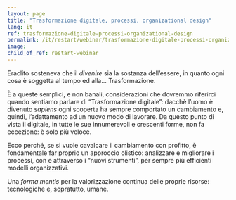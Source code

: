 ```yaml
---
layout: page
title: "Trasformazione digitale, processi, organizational design"
lang: it
ref: trasformazione-digitale-processi-organizational-design
permalink: /it/restart/webinar/trasformazione-digitale-processi-organizational-design
image:
child_of_ref: restart-webinar
---
```


Eraclito sosteneva che il *divenire* sia la sostanza dell’essere, in quanto ogni cosa è soggetta al tempo ed alla... Trasformazione.

È a queste semplici, e non banali, considerazioni che dovremmo riferirci quando sentiamo parlare di “Trasformazione digitale”: dacchè l’uomo è divenuto *sapiens* ogni scoperta ha sempre comportato un cambiamento e, quindi, l’adattamento ad un nuovo modo di lavorare. Da questo punto di vista il digitale, in tutte le sue innumerevoli e crescenti forme, non fa eccezione: è solo più veloce.

Ecco perché, se si vuole cavalcare il cambiamento con profitto, è fondamentale far proprio un approccio olistico: analizzare e migliorare i processi, con e attraverso i “nuovi strumenti”, per sempre più efficienti modelli organizzativi.

Una *forma mentis* per la valorizzazione continua delle proprie risorse: tecnologiche e, sopratutto, umane.
